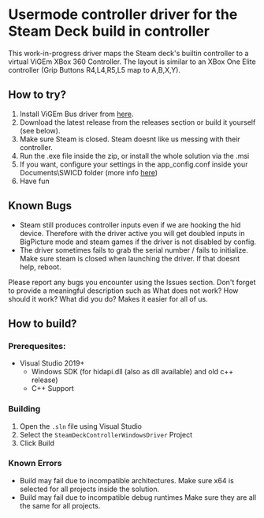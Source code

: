 # Usermode controller driver for the Steam Deck build in controller

This work-in-progress driver maps the Steam deck's builtin controller to a virtual ViGEm XBox 360 Controller.
The layout is similar to an XBox One Elite controller (Grip Buttons R4,L4,R5,L5 map to A,B,X,Y).

## How to try? 

1. Install ViGEm Bus driver from [here](https://github.com/ViGEm/ViGEmBus/releases).
1. Download the latest release from the releases section or build it yourself (see below).
2. Make sure Steam is closed. Steam doesnt like us messing with their controller.
3. Run the .exe file inside the zip, or install the whole solution via the .msi
4. If you want, configure your settings in the app_config.conf inside your Documents\SWICD folder (more info [here](https://github.com/mKenfenheuer/steam-deck-windows-usermode-driver/wiki/Configuration-via-config-file))
6. Have fun

## Known Bugs

* Steam still produces controller inputs even if we are hooking the hid device. Therefore with the driver active you will get doubled inputs in BigPicture mode and steam games if the driver is not disabled by config.
* The driver sometimes fails to grab the serial number / fails to initialize. Make sure steam is closed when launching the driver. If that doesnt help, reboot.

Please report any bugs you encounter using the Issues section. Don't forget to provide a meaningful description such as What does not work? How should it work? What did you do? Makes it easier for all of us.

## How to build?

### Prerequesites:
* Visual Studio 2019+ 
    * Windows SDK (for hidapi.dll (also as dll available) and old c++ release)
    * C++ Support

### Building

1. Open the `.sln` file using Visual Studio
2. Select the `SteamDeckControllerWindowsDriver` Project
3. Click Build

### Known Errors

* Build may fail due to incompatible architectures. Make sure x64 is selected for all projects inside the solution.
* Build may fail due to incompatible debug runtimes Make sure they are all the same for all projects.

